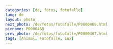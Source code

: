 ```yaml
---
categories: [de, fotos, fotofalle]
lang: de
layout: photo
next_photo: /de/fotos/fotofalle/P0000469.html
picname: P0000468
prev_photo: /de/fotos/fotofalle/P0000407.html
tags: [Animal, Fotofalle, Lux]
---
```


